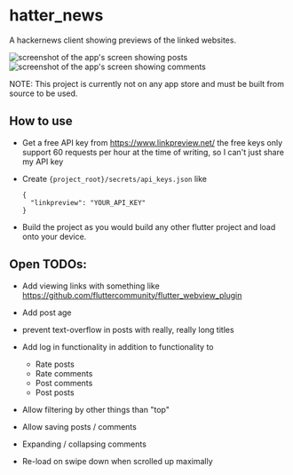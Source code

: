 # hatter_news
A hackernews client showing previews of the linked websites.

![screenshot of the app's screen showing posts](https://i.imgur.com/3ITp9pc.png) ![screenshot of the app's screen showing comments](https://i.imgur.com/kzHwmE3.png)


NOTE: This project is currently not on any app store and must be built from source to be used.

## How to use

* Get a free API key from https://www.linkpreview.net/  the free keys only support 60 requests per hour at the time of writing, so I can't just share my API key
* Create `{project_root}/secrets/api_keys.json` like 
    ```
    {
      "linkpreview": "YOUR_API_KEY"
    }
    ```

* Build the project as you would build any other flutter project and load onto your device.

## Open TODOs:

* Add viewing links with something like https://github.com/fluttercommunity/flutter_webview_plugin
* Add post age
* prevent text-overflow in posts with really, really long titles
* Add log in functionality in addition to functionality to
    * Rate posts
    * Rate comments
    * Post comments
    * Post posts
    
* Allow filtering by other things than "top"
* Allow saving posts / comments
* Expanding / collapsing comments
* Re-load on swipe down when scrolled up maximally
